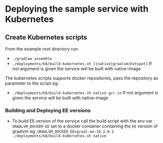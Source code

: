 # Deploying the sample service with Kubernetes

## Create Kubernetes scripts
From the example root directory run:
- `./gradlew assemble`
- `./deployments/k8/build-kubernetes.sh [|native|graalvm|hotspot]` If not argument is given the service will be built with native-image

The kubernetes scripts supports docker repositories, pass the repository as parameter to the script eg:
- `./deployments/k8/build-kubernetes.sh native gcr.io` If not argument is given the service will be built with native-image

### Building and Deploying EE versions

- To build EE version of the service call the build script with the env var `GRAALVM_DOCKER-EE` set to a docker container containing the `EE` version of graalvm eg:
 `GRAALVM_DOCKER_EE=graal-ee:19.2.0.1 ./deployments/k8/build-kubernetes.sh native`
